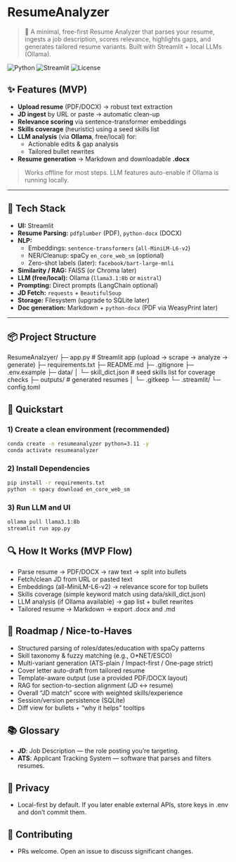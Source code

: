 # ResumeAnalyzer

> 🚀 A minimal, free-first Resume Analyzer that parses your resume, ingests a job description, scores relevance, highlights gaps, and generates tailored resume variants. Built with Streamlit + local LLMs (Ollama).

<p align="left">
  <img alt="Python" src="https://img.shields.io/badge/Python-3.11-blue">
  <img alt="Streamlit" src="https://img.shields.io/badge/UI-Streamlit-red">
  <img alt="License" src="https://img.shields.io/badge/License-MIT-green">
</p>


## ✨ Features (MVP)
- **Upload resume** (PDF/DOCX) → robust text extraction
- **JD ingest** by URL or paste → automatic clean-up
- **Relevance scoring** via sentence-transformer embeddings
- **Skills coverage** (heuristic) using a seed skills list
- **LLM analysis** (via **Ollama**, free/local) for:
  - Actionable edits & gap analysis
  - Tailored bullet rewrites
- **Resume generation** → Markdown and downloadable **.docx**

> Works offline for most steps. LLM features auto-enable if Ollama is running locally.

---

## 🧱 Tech Stack
- **UI:** Streamlit
- **Resume Parsing:** `pdfplumber` (PDF), `python-docx` (DOCX)
- **NLP:**
  - Embeddings: `sentence-transformers` (`all-MiniLM-L6-v2`)
  - NER/Cleanup: spaCy `en_core_web_sm` (optional)
  - Zero-shot labels (later): `facebook/bart-large-mnli`
- **Similarity / RAG:** FAISS (or Chroma later)
- **LLM (free/local):** Ollama (`llama3.1:8b` or `mistral`)  
- **Prompting:** Direct prompts (LangChain optional)
- **JD Fetch:** `requests` + `BeautifulSoup`
- **Storage:** Filesystem (upgrade to SQLite later)
- **Doc generation:** Markdown + `python-docx` (PDF via WeasyPrint later)

---

## 📦 Project Structure


ResumeAnalzyer/
├─ app.py # Streamlit app (upload → scrape → analyze → generate)
├─ requirements.txt
├─ README.md
├─ .gitignore
├─ .env.example
├─ data/
│ └─ skill_dict.json # seed skills list for coverage checks
├─ outputs/ # generated resumes
│ └─ .gitkeep
└─ .streamlit/
└─ config.toml



## 🚀 Quickstart

### 1) Create a clean environment (recommended)
```bash
conda create -n resumeanalyzer python=3.11 -y
conda activate resumeanalyzer
```
### 2) Install Dependencies
```bash
pip install -r requirements.txt
python -m spacy download en_core_web_sm
```
### 3) Run LLM and UI
```bash
ollama pull llama3.1:8b
streamlit run app.py
```

## 🔍 How It Works (MVP Flow)
- Parse resume → PDF/DOCX → raw text → split into bullets
- Fetch/clean JD from URL or pasted text
- Embeddings (all-MiniLM-L6-v2) → relevance score for top bullets
- Skills coverage (simple keyword match using data/skill_dict.json)
- LLM analysis (if Ollama available) → gap list + bullet rewrites
- Tailored resume → Markdown → export .docx and .md

## 🧭 Roadmap / Nice-to-Haves
- Structured parsing of roles/dates/education with spaCy patterns
- Skill taxonomy & fuzzy matching (e.g., O*NET/ESCO)
- Multi-variant generation (ATS-plain / Impact-first / One-page strict)
- Cover letter auto-draft from tailored resume
- Template-aware output (use a provided PDF/DOCX layout)
- RAG for section-to-section alignment (JD ↔ resume)
- Overall “JD match” score with weighted skills/experience
- Session/version persistence (SQLite)
- Diff view for bullets + “why it helps” tooltips

## 📚 Glossary
- **JD**: Job Description — the role posting you’re targeting.
- **ATS**: Applicant Tracking System — software that parses and filters resumes.

## 🔐 Privacy
- Local-first by default. If you later enable external APIs, store keys in .env and don’t commit them.

## 🤝 Contributing
- PRs welcome. Open an issue to discuss significant changes.
